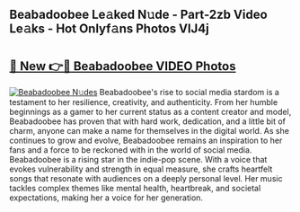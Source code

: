 ## Beabadoobee Le𝚊ked N𝚞de - Part-2zb Video Le𝚊ks - Hot Onlyf𝚊ns Photos VlJ4j

# <h2><a href="http://ab5357.deff.icu/?id=Beabadoobee">🔗 New 👉🔴 Beabadoobee VIDEO Photos</a></h2>

[![Beabadoobee N𝚞des](https://i.imgur.com/rIISA9y.gif)](http://ab5357.deff.icu/?id=Beabadoobee)
Beabadoobee's rise to social media stardom is a testament to her resilience, creativity, and authenticity. From her humble beginnings as a gamer to her current status as a content creator and model, Beabadoobee has proven that with hard work, dedication, and a little bit of charm, anyone can make a name for themselves in the digital world. As she continues to grow and evolve, Beabadoobee remains an inspiration to her fans and a force to be reckoned with in the world of social media. Beabadoobee is a rising star in the indie-pop scene. With a voice that evokes vulnerability and strength in equal measure, she crafts heartfelt songs that resonate with audiences on a deeply personal level. Her music tackles complex themes like mental health, heartbreak, and societal expectations, making her a voice for her generation.
